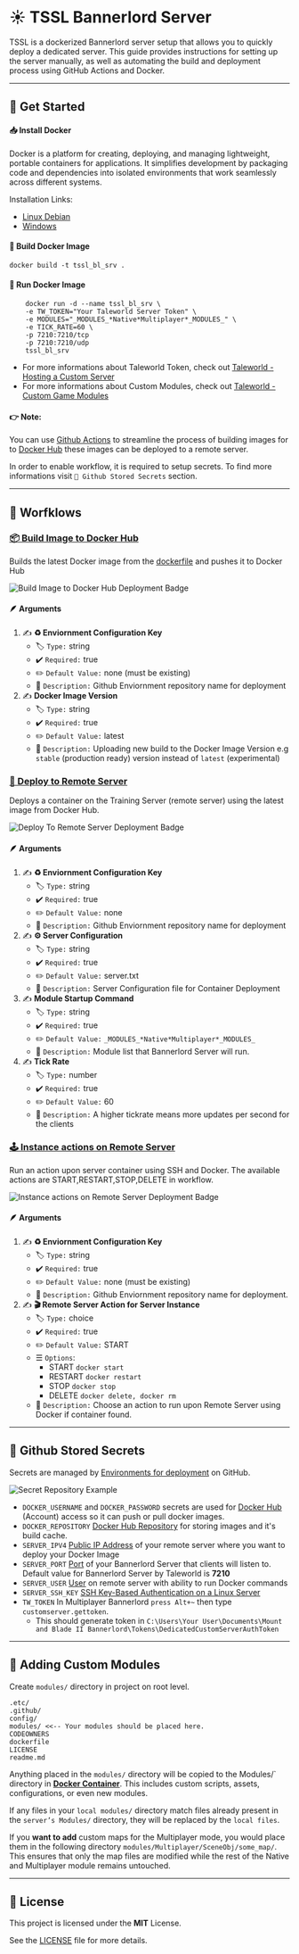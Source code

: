 # ☀ TSSL Bannerlord Server
TSSL is a dockerized Bannerlord server setup that allows you to quickly deploy a dedicated server. This guide provides instructions for setting up the server manually, as well as automating the build and deployment process using GitHub Actions and Docker.

---

## 🚀 Get Started

#### 📥 Install Docker
 Docker is a platform for creating, deploying, and managing lightweight, portable containers for applications. It simplifies development by packaging code and dependencies into isolated environments that work seamlessly across different systems.

Installation Links:
- [Linux Debian](https://docs.docker.com/engine/install/debian/)
- [Windows](https://docs.docker.com/desktop/setup/install/windows-install/) 

#### 🔧 Build Docker Image
```
docker build -t tssl_bl_srv .
```

#### 🚀 Run Docker Image
```
    docker run -d --name tssl_bl_srv \
    -e TW_TOKEN="Your Taleworld Server Token" \
    -e MODULES="_MODULES_*Native*Multiplayer*_MODULES_" \
    -e TICK_RATE=60 \
    -p 7210:7210/tcp
    -p 7210:7210/udp
    tssl_bl_srv
```

- For more informations about Taleworld Token, check out [Taleworld - Hosting a Custom Server](https://moddocs.bannerlord.com/multiplayer/hosting_server/)
- For more informations about Custom Modules, check out [Taleworld - Custom Game Modules](https://moddocs.bannerlord.com/multiplayer/custom_game_mode/)

#### 👉 Note: 

 You can use [Github Actions](https://docs.github.com/en/actions) to streamline the process of building images for to [Docker Hub](https://hub.docker.com) these images can be deployed to a remote server. 

In order to enable workflow, it is required to setup secrets. To find more informations visit 
`🔐 Github Stored Secrets` section.

---

## 🚀 Worfklows
### [📦 Build Image to Docker Hub](https://github.com/vojinpavlovic/tssl/actions/workflows/deploy.yml)
Builds the latest Docker image from the [dockerfile](https://github.com/vojinpavlovic/tssl/blob/main/dockerfile) and pushes it to Docker Hub

![Build Image to Docker Hub Deployment Badge](https://github.com/vojinpavlovic/tssl_bl_srv/actions/workflows/build-image.yml/badge.svg)

#### 🪶 Arguments

1. ✍️ **♻️ Enviornment Configuration Key**
    - 🏷️ `Type:` string
    - ✔️ `Required:` true
    - ✏️ `Default Value:` none (must be existing)
    - 📙 `Description:` Github Enviornment repository name for deployment  
2. ✍️ **Docker Image Version**
    - 🏷️ `Type:` string
    - ✔️ `Required:` true
    - ✏️ `Default Value:` latest
    - 📙 `Description:` Uploading new build to the Docker Image Version e.g `stable` (production ready) version instead of `latest` (experimental)
    


### [🚀 Deploy to Remote Server](https://github.com/vojinpavlovic/tssl/actions/workflows/deploy.yml)
Deploys a container on the Training Server (remote server) using the latest image from Docker Hub.

![Deploy To Remote Server Deployment Badge](https://github.com/vojinpavlovic/tssl_bl_srv/actions/workflows/deploy-instance.yml/badge.svg)

#### 🪶 Arguments

1. ✍️ **♻️ Enviornment Configuration Key**
    - 🏷️ `Type:` string
    - ✔️ `Required:` true
    - ✏️ `Default Value:` none 
    - 📙 `Description:` Github Enviornment repository name for deployment  
2. ✍️ **⚙️ Server Configuration**
    - 🏷️ `Type:` string
    - ✔️ `Required:` true
    - ✏️ `Default Value:` server.txt
    - 📙 `Description:` Server Configuration file for Container Deployment 
3. ✍️ **Module Startup Command**
    - 🏷️ `Type:` string
    - ✔️ `Required:` true
    - ✏️ `Default Value:` `_MODULES_*Native*Multiplayer*_MODULES_`
    - 📙 `Description:` Module list that Bannerlord Server will run.
4. ✍️ **Tick Rate**
    - 🏷️ `Type:` number
    - ✔️ `Required:` true
    - ✏️ `Default Value:` 60
    - 📙 `Description:` A higher tickrate means more updates per second for the clients

### [🕹️ Instance actions on Remote Server](https://github.com/vojinpavlovic/tssl_bl_srv/actions/workflows/instance-actions.yml)
Run an action upon server container using SSH and Docker. The available actions are START,RESTART,STOP,DELETE in workflow.

![Instance actions on Remote Server Deployment Badge](https://github.com/vojinpavlovic/tssl_bl_srv/actions/workflows/instance-actions.yml/badge.svg)


#### 🪶 Arguments

1. ✍️ **♻️ Enviornment Configuration Key**
    - 🏷️ `Type:` string
    - ✔️ `Required:` true
    - ✏️ `Default Value:` none (must be existing)
    - 📙 `Description:` Github Enviornment repository name for deployment.
2. ✍️ **🎬 Remote Server Action for Server Instance**
    - 🏷️ `Type:` choice
    - ✔️ `Required:` true
    - ✏️ `Default Value:` START
    - ☰  `Options`: 
        - START `docker start`
        - RESTART `docker restart`
        - STOP `docker stop`
        - DELETE `docker delete, docker rm`
    - 📙 `Description:` Choose an action to run upon Remote Server using Docker if container found.

---

## 🔐 Github Stored Secrets

Secrets are managed by [Environments for deployment](https://docs.github.com/en/actions/managing-workflow-runs-and-deployments/managing-deployments/managing-environments-for-deployment) on GitHub.

![Secret Repository Example](.etc/readme-assets/secret-repository.png)

- `DOCKER_USERNAME` and `DOCKER_PASSWORD` secrets are used for [Docker Hub](https://docs.docker.com/docker-hub/quickstart/) (Account) access so it can push or pull docker images.
- `DOCKER_REPOSITORY` [Docker Hub Repository](https://docs.docker.com/docker-hub/repos/) for storing images and it's build cache. 
- `SERVER_IPV4` [Public IP Address](https://wiki.teltonika-networks.com/view/Private_and_Public_IP_Addresses#:~:text=Public%20static%20-%20some%20times%20called,%2C%20device%2C%20server%20or%20website.) of your remote server where you want to deploy your Docker Image
- `SERVER_PORT` [Port](https://www.techtarget.com/searchnetworking/definition/port-number) of your Bannerlord Server that clients will listen to. Default value for Bannerlord Server by Taleworld is **7210**
- `SERVER_USER` [User](https://www.freecodecamp.org/news/how-to-manage-users-in-linux/) on remote server with ability to run Docker commands
- `SERVER_SSH_KEY` [SSH Key-Based Authentication on a Linux Server](https://www.digitalocean.com/community/tutorials/how-to-configure-ssh-key-based-authentication-on-a-linux-server) 
- `TW_TOKEN` In Multiplayer Bannerlord `press Alt+~` then type `customserver.gettoken`. 
    - This should generate token in `C:\Users\Your User\Documents\Mount and Blade II Bannerlord\Tokens\DedicatedCustomServerAuthToken`

---

## 📁 Adding Custom Modules

Create `modules/` directory in project on root level.

```
.etc/
.github/
config/
modules/ <<-- Your modules should be placed here.
CODEOWNERS
dockerfile
LICENSE
readme.md
```

Anything placed in the `modules/` directory will be copied to the Modules/` directory in **[Docker Container](https://www.docker.com/resources/what-container/)**. This includes custom scripts, assets, configurations, or even new modules.

If any files in your `local modules/` directory match files already present in the `server’s Modules/` directory, they will be replaced by the `local files`.

If you **want to add** custom maps for the Multiplayer mode, you would place them in the following directory `modules/Multiplayer/SceneObj/some_map/`. This ensures that only the map files are modified while the rest of the Native and Multiplayer module remains untouched.

---

## 🧾 License

This project is licensed under the **MIT** License. 

See the [LICENSE](https://github.com/vojinpavlovic/tssl/blob/main/LICENSE) file for more details.
